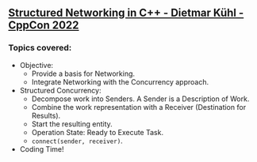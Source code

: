 ## [Structured Networking in C++ - Dietmar Kühl - CppCon 2022](https://www.youtube.com/watch?v=XaNajUp-sGY&list=LL6MKUgGZ9Q8c2Ff7GnoRoqA)
### Topics covered:
* Objective:
  * Provide a basis for Networking.
  * Integrate Networking with the Concurrency approach.
* Structured Concurrency:
  * Decompose work into Senders. A Sender is a Description of Work.
  * Combine the work representation with a Receiver (Destination for Results).
  * Start the resulting entity.
  * Operation State: Ready to Execute Task.
  * `connect(sender, receiver)`.
* Coding Time!



